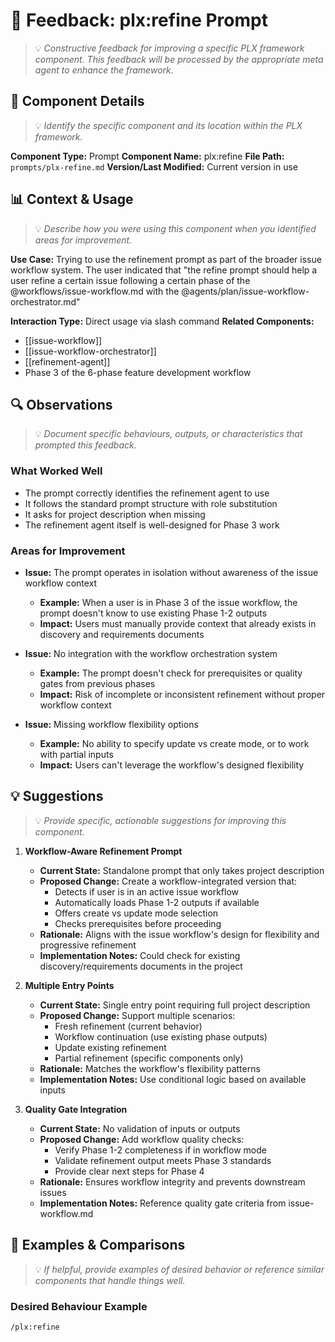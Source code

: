 # 📝 Feedback: plx:refine Prompt
> 💡 *Constructive feedback for improving a specific PLX framework component. This feedback will be processed by the appropriate meta agent to enhance the framework.*

## 🎯 Component Details
> 💡 *Identify the specific component and its location within the PLX framework.*

**Component Type:** Prompt
**Component Name:** plx:refine
**File Path:** `prompts/plx-refine.md`
**Version/Last Modified:** Current version in use

## 📊 Context & Usage
> 💡 *Describe how you were using this component when you identified areas for improvement.*

**Use Case:** Trying to use the refinement prompt as part of the broader issue workflow system. The user indicated that "the refine prompt should help a user refine a certain issue following a certain phase of the @workflows/issue-workflow.md with the @agents/plan/issue-workflow-orchestrator.md"

**Interaction Type:** Direct usage via slash command
**Related Components:** 
- [[issue-workflow]]
- [[issue-workflow-orchestrator]]
- [[refinement-agent]]
- Phase 3 of the 6-phase feature development workflow

## 🔍 Observations
> 💡 *Document specific behaviours, outputs, or characteristics that prompted this feedback.*

### What Worked Well
- The prompt correctly identifies the refinement agent to use
- It follows the standard prompt structure with role substitution
- It asks for project description when missing
- The refinement agent itself is well-designed for Phase 3 work

### Areas for Improvement
- **Issue:** The prompt operates in isolation without awareness of the issue workflow context
  - **Example:** When a user is in Phase 3 of the issue workflow, the prompt doesn't know to use existing Phase 1-2 outputs
  - **Impact:** Users must manually provide context that already exists in discovery and requirements documents

- **Issue:** No integration with the workflow orchestration system
  - **Example:** The prompt doesn't check for prerequisites or quality gates from previous phases
  - **Impact:** Risk of incomplete or inconsistent refinement without proper workflow context

- **Issue:** Missing workflow flexibility options
  - **Example:** No ability to specify update vs create mode, or to work with partial inputs
  - **Impact:** Users can't leverage the workflow's designed flexibility

## 💡 Suggestions
> 💡 *Provide specific, actionable suggestions for improving this component.*

1. **Workflow-Aware Refinement Prompt**
   - **Current State:** Standalone prompt that only takes project description
   - **Proposed Change:** Create a workflow-integrated version that:
     - Detects if user is in an active issue workflow
     - Automatically loads Phase 1-2 outputs if available
     - Offers create vs update mode selection
     - Checks prerequisites before proceeding
   - **Rationale:** Aligns with the issue workflow's design for flexibility and progressive refinement
   - **Implementation Notes:** Could check for existing discovery/requirements documents in the project

2. **Multiple Entry Points**
   - **Current State:** Single entry point requiring full project description
   - **Proposed Change:** Support multiple scenarios:
     - Fresh refinement (current behavior)
     - Workflow continuation (use existing phase outputs)
     - Update existing refinement
     - Partial refinement (specific components only)
   - **Rationale:** Matches the workflow's flexibility patterns
   - **Implementation Notes:** Use conditional logic based on available inputs

3. **Quality Gate Integration**
   - **Current State:** No validation of inputs or outputs
   - **Proposed Change:** Add workflow quality checks:
     - Verify Phase 1-2 completeness if in workflow mode
     - Validate refinement output meets Phase 3 standards
     - Provide clear next steps for Phase 4
   - **Rationale:** Ensures workflow integrity and prevents downstream issues
   - **Implementation Notes:** Reference quality gate criteria from issue-workflow.md

## 🎨 Examples & Comparisons
> 💡 *If helpful, provide examples of desired behavior or reference similar components that handle things well.*

### Desired Behaviour Example
```
/plx:refine